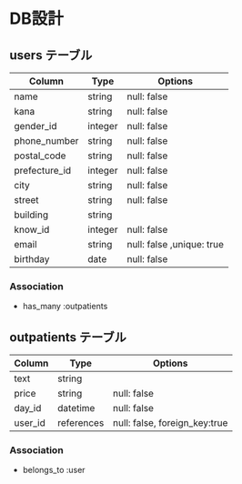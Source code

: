 # DB設計
## users テーブル

| Column              | Type   | Options                  |
| ------------------  | ------ | ------------------------ |
| name                | string | null: false              |
| kana                | string | null: false              |
| gender_id           | integer| null: false              |
| phone_number        | string | null: false              |
| postal_code         | string | null: false              |
| prefecture_id       | integer| null: false              |
| city                | string | null: false              |
| street              | string | null: false              |
| building            | string |                          |
| know_id             | integer| null: false              |
| email               | string | null: false ,unique: true|
| birthday            | date   | null: false              |

### Association
- has_many :outpatients



## outpatients テーブル

| Column              | Type       | Options                        |
| ------------------  | ---------  | -----------------------------  |
| text                | string     |                                |
| price               | string     | null: false                    |
| day_id              | datetime   | null: false                    |
| user_id             | references | null: false, foreign_key:true  |

### Association
- belongs_to :user